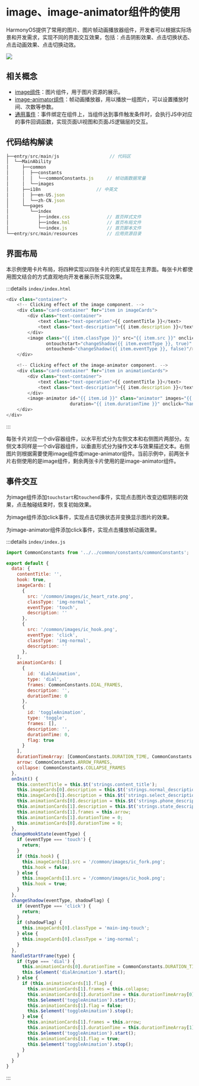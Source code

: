 # image、image-animator组件的使用



HarmonyOS提供了常用的图片、图片帧动画播放器组件，开发者可以根据实际场景和开发需求，实现不同的界面交互效果，包括：点击阴影效果、点击切换状态、点击动画效果、点击切换动效。



![](https://blogwnx-bucket.oss-cn-beijing.aliyuncs.com/img/image%E5%92%8Cimage-animator%E7%BB%84%E4%BB%B6%E7%9A%84%E4%BD%BF%E7%94%A8.gif)

## 相关概念

- [image组件](https://developer.harmonyos.com/cn/docs/documentation/doc-references-V3/js-components-basic-image-0000001427744884-V3?catalogVersion=V3)：图片组件，用于图片资源的展示。
- [image-animator组件](https://developer.harmonyos.com/cn/docs/documentation/doc-references-V3/js-components-basic-image-animator-0000001478181473-V3?catalogVersion=V3)：帧动画播放器，用以播放一组图片，可以设置播放时间、次数等参数。
- [通用事件](https://developer.harmonyos.com/cn/docs/documentation/doc-references-V3/js-components-common-events-0000001478341193-V3?catalogVersion=V3)：事件绑定在组件上，当组件达到事件触发条件时，会执行JS中对应的事件回调函数，实现页面UI视图和页面JS逻辑层的交互。



## 代码结构解读

```js
├──entry/src/main/js	               // 代码区
│  └──MainAbility
│     ├──common
│     │  ├──constants
│     │  │  └──commonConstants.js     // 帧动画数据常量
│     │  └──images
│     ├──i18n		              // 中英文	
│     │  ├──en-US.json			
│     │  └──zh-CN.json			
│     └──pages
│        └──index
│           ├──index.css              // 首页样式文件	
│           ├──index.hml              // 首页布局文件
│           └──index.js               // 首页脚本文件
└──entry/src/main/resources           // 应用资源目录
```

## 界面布局

本示例使用卡片布局，将四种实现以四张卡片的形式呈现在主界面。每张卡片都使用图文结合的方式直观地向开发者展示所实现效果。



:::details `index/index.html`

```js
<div class="container">
    <!-- Clicking effect of the image component. -->
    <div class="card-container" for="item in imageCards">
        <div class="text-container">
            <text class="text-operation">{{ contentTitle }}</text>
            <text class="text-description">{{ item.description }}</text>
        </div>
        <image class="{{ item.classType }}" src="{{ item.src }}" onclick="changeHookState({{ item.eventType }})"
               ontouchstart="changeShadow({{ item.eventType }}, true)"
               ontouchend="changeShadow({{ item.eventType }}, false)"/>
    </div>

    <!-- Clicking effect of the image-animator component. -->
    <div class="card-container" for="item in animationCards">
        <div class="text-container">
            <text class="text-operation">{{ contentTitle }}</text>
            <text class="text-description">{{ item.description }}</text>
        </div>
        <image-animator id="{{ item.id }}" class="animator" images="{{ item.frames }}" iteration="1"
                        duration="{{ item.durationTime }}" onclick="handleStartFrame({{ item.type }})"/>
    </div>
</div>
```

:::





每张卡片对应一个div容器组件，以水平形式分为左侧文本和右侧图片两部分。左侧文本同样是一个div容器组件，以垂直形式分为操作文本与效果描述文本。右侧图片则根据需要使用image组件或image-animator组件。当前示例中，前两张卡片右侧使用的是image组件，剩余两张卡片使用的是image-animator组件。





## 事件交互

为image组件添加`touchstart`和`touchend`事件，实现点击图片改变边框阴影的效果，点击触碰结束时，恢复初始效果。





为image组件添加click事件，实现点击切换状态并变换显示图片的效果。





为image-animator组件添加click事件，实现点击播放帧动画效果。





:::details `index/index.js`

```js
import CommonConstants from '../../common/constants/commonConstants';

export default {
  data: {
    contentTitle: '',
    hook: true,
    imageCards: [
      {
        src: '/common/images/ic_heart_rate.png',
        classType: 'img-normal',
        eventType: 'touch',
        description: ''
      },
      {
        src: '/common/images/ic_hook.png',
        eventType: 'click',
        classType: 'img-normal',
        description: ''
      },
    ],
    animationCards: [
      {
        id: 'dialAnimation',
        type: 'dial',
        frames: CommonConstants.DIAL_FRAMES,
        description: '',
        durationTime: 0
      },
      {
        id: 'toggleAnimation',
        type: 'toggle',
        frames: [],
        description: '',
        durationTime: 0,
        flag: true
      }
    ],
    durationTimeArray: [CommonConstants.DURATION_TIME, CommonConstants.DURATION_TIME],
    arrow: CommonConstants.ARROW_FRAMES,
    collapse: CommonConstants.COLLAPSE_FRAMES
  },
  onInit() {
    this.contentTitle = this.$t('strings.content_title');
    this.imageCards[0].description = this.$t('strings.normal_description');
    this.imageCards[1].description = this.$t('strings.select_description');
    this.animationCards[0].description = this.$t('strings.phone_description');
    this.animationCards[1].description = this.$t('strings.state_description');
    this.animationCards[1].frames = this.arrow;
    this.animationCards[1].durationTime = 0;
    this.animationCards[0].durationTime = 0;
  },
  changeHookState(eventType) {
    if (eventType === 'touch') {
      return;
    }
    if (this.hook) {
      this.imageCards[1].src = '/common/images/ic_fork.png';
      this.hook = false;
    } else {
      this.imageCards[1].src = '/common/images/ic_hook.png';
      this.hook = true;
    }
  },
  changeShadow(eventType, shadowFlag) {
    if (eventType === 'click') {
      return;
    }
    if (shadowFlag) {
      this.imageCards[0].classType = 'main-img-touch';
    } else {
      this.imageCards[0].classType = 'img-normal';
    }
  },
  handleStartFrame(type) {
    if (type === 'dial') {
      this.animationCards[0].durationTime = CommonConstants.DURATION_TIME;
      this.$element('dialAnimation').start();
    } else {
      if (this.animationCards[1].flag) {
        this.animationCards[1].frames = this.collapse;
        this.animationCards[1].durationTime = this.durationTimeArray[0];
        this.$element('toggleAnimation').start();
        this.animationCards[1].flag = false;
        this.$element('toggleAnimation').stop();
      } else {
        this.animationCards[1].frames = this.arrow;
        this.animationCards[1].durationTime = this.durationTimeArray[1];
        this.$element('toggleAnimation').start();
        this.animationCards[1].flag = true;
        this.$element('toggleAnimation').stop();
      }
    }
  }
}
```

:::





